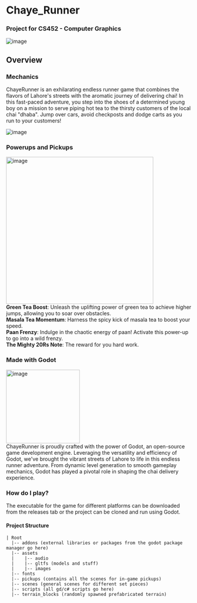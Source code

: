 # Chaye_Runner
### Project for CS452 - Computer Graphics

![image](https://github.com/MuhammadSaad0/Chaye_Runner/assets/74463296/a3d9e81c-3064-4cc7-bdb4-aa594fb624d3)
## Overview
### Mechanics
ChayeRunner is an exhilarating endless runner game that combines the flavors of Lahore's streets with the aromatic journey of delivering chai! 
In this fast-paced adventure, you step into the shoes of a determined young boy on a mission to serve piping hot tea to the thirsty customers of the local chai "dhaba".
Jump over cars, avoid checkposts and dodge carts as you run to your customers!

![image](https://github.com/MuhammadSaad0/Chaye_Runner/assets/74463296/30f1e80a-4ac8-4d16-be76-c198da0bb385)
### Powerups and Pickups
<img src="https://github.com/MuhammadSaad0/Chaye_Runner/assets/74463296/6cf2d84a-f8b5-4df3-92d3-b650d21370f7" alt="image" width="400"> <br>
**Green Tea Boost**: Unleash the uplifting power of green tea to achieve higher jumps, allowing you to soar over obstacles. <br>
**Masala Tea Momentum**: Harness the spicy kick of masala tea to boost your speed. <br>
**Paan Frenzy**: Indulge in the chaotic energy of paan! Activate this power-up to go into a wild frenzy. <br>
**The Mighty 20Rs Note**: The reward for you hard work.

### Made with Godot 
<img src="https://github.com/MuhammadSaad0/Chaye_Runner/assets/74463296/cb99e1fb-9eaf-40c0-baaa-5df0bdff8daf" alt="image" width="200"> <br>
ChayeRunner is proudly crafted with the power of Godot, an open-source game development engine. Leveraging the versatility and efficiency of Godot, we've brought the vibrant streets of Lahore to life in this endless runner adventure. 
From dynamic level generation to smooth gameplay mechanics, Godot has played a pivotal role in shaping the chai delivery experience.

### How do I play?
The executable for the game for different platforms can be downloaded from the releases tab or the project
can be cloned and run using Godot.

#### Project Structure
```
| Root 
  |-- addons (external libraries or packages from the godot package manager go here) 
  |-- assets 
  |    |-- audio 
  |    |-- gltfs (models and stuff)
  |    |-- images 
  |-- fonts 
  |-- pickups (contains all the scenes for in-game pickups) 
  |-- scenes (general scenes for different set pieces) 
  |-- scripts (all gd/c# scripts go here) 
  |-- terrain_blocks (randomly spawned prefabricated terrain) 
```
